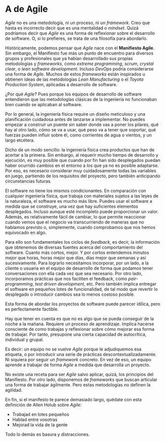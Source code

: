 # A de Agile

_Agile_ no es una metodología, ni un proceso, ni un _framework_. Creo que hasta es incorrecto decir que es una mentalidad o _mindset_. Quizá podríamos decir que _Agile_ es una forma de reflexionar sobre el desarrollo de software. O, si lo prefieres, se trata de una filosofía para abordarlo.

Históricamente, podemos pensar que _Agile_ nace con el **Manifiesto Agile**. Sin embargo, el Manifiesto fue más un punto de encuentro para diversos grupos y profesionales que ya habían desarrollado sus propias metodologías y _frameworks_, como _extreme programming_, _scrum_, _crystal clear_, o _lean software development_. Incluso _DevOps_ podría considerarse una forma de _Agile_. Muchos de estos _frameworks_ están inspirados u obtienen ideas de las metodologías _Lean Manufacturing_ o el _Toyota Production System_, aplicadas a desarrollo de software.

¿Por qué _Agile_? Pues porque los equipos de desarrollo de software entendieron que las metodologías clásicas de la ingeniería no funcionaban bien cuando se aplicaban al software. 

Por lo general, la ingeniería física require un diseño meticuloso y una planificación cuidadosa antes de lanzarse a implementar. No puedes empezar a construir un puente sin saber donde vas a poner los pilares, qué hay al otro lado, cómo se va a usar, qué peso va a tener que soportar, qué fuerzas pueden influir sobre él, como corrientes de agua o vientos, y un largo etcétera.

Dicho de un modo sencillo: la ingeniería física crea productos que han de acertar a la primera. Sin embargo, al requerir mucho tiempo de desarrollo y ejecución, es muy posible que cuando por fin han sido desplegados puedan haber ocurrido cambios en el entorno a los que ya no es posible adaptarse. Por eso, es necesario considerar muy cuidadosamente todas las variables en juego, partiendo de los requisitos del proyecto, pero también anticipando circunstancias futuras.

El software no tiene los mismos condicionantes. En comparación con cualquier ingeniería física, que trabaja con materiales sujetos a las leyes de la naturaleza, el software es mucho más libre. Puedes usar el software a medida que se construye, una vez que hay suficientes elementos desplegados. Incluso aunque esté incompleto puede proporcionar un valor. Además, es relativamente fácil de cambiar, lo que permite reaccionar cuando vemos que el negocio va transcurriendo de maneras que no habíamos previsto o, simplemente, cuando comprobamos que nos hemos equivocado en algo.

Para ello son fundamentales los ciclos de _feedback_, es decir, la información que obtenemos de diversas fuentes acerca del comportamiento del software. Cuanto más cortos, mejor. Y por cortos entendemos minutos mejor que horas, horas mejor que días, días mejor que semanas y así sucesivamente. Para lograrlo necesitamos incorporar, por un lado, a la cliente o usuaria en el equipo de desarrollo de forma que podamos tener conversaciones con ella cada vez que sea necesario. Por otro lado, incorporamos prácticas que nos faciliten el feedback, como _pair-programming_, _test driven development_, etc. Pero también implica entregar el software en pequeños lotes de funcionalidad, de tal modo que revertir lo desplegado o introducir cambios sea lo menos costoso posible.

Esta forma de abordar los proyectos de software puede parecer idílica, pero es perfectamente factible. 

Hay que tener en cuenta es que no es algo que se pueda conseguir de la noche a la mañana. Requiere un proceso de aprendizaje. Implica hacerse consciente de como trabajas y reflexionar sobre cómo mejorar esa forma de trabajar. Por tanto, presupone una cierta capacidad de autocrítica, individual y grupal.

Es decir: un equipo no se vuelve _Agile_ porque le adjudiquemos esa etiqueta, o por introducir una serie de prácticas descontextualizadamente. Ni siquiera por seguir un _framework_ concreto. En vez de eso, un equipo aprende a trabajar de forma _Agile_ a medida que desarrolla un proyecto.

No existe una receta para ser _Agile_ salvo aplicar, quizá, los principios del Manifiesto. Por otro lado, disponemos de _frameworks_ que buscan articular una forma de trabajar ágilmente. Pero estas metodologías no definen la agilidad.

En fin, si el manifesto te parece demasiado largo, quédate con esta definición de Allen Holub sobre _Agile_:

* Trabajad en lotes pequeños
* Hablad entre vosotras
* Mejorad la vida de la gente

Todo lo demás es basura y distracciones.
